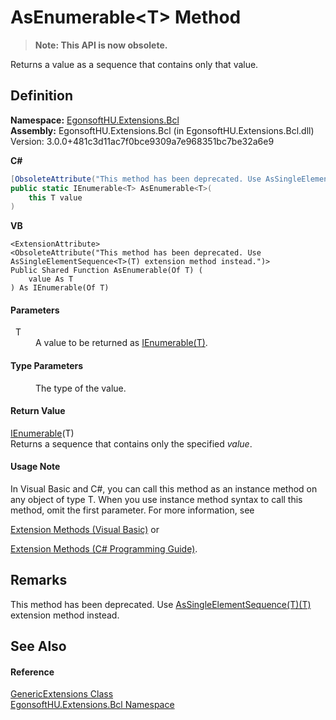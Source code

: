 # AsEnumerable&lt;T&gt; Method
<blockquote><strong>Note: This API is now obsolete.</strong></blockquote>




Returns a value as a sequence that contains only that value.



## Definition
**Namespace:** <a href="N_EgonsoftHU_Extensions_Bcl.md">EgonsoftHU.Extensions.Bcl</a>  
**Assembly:** EgonsoftHU.Extensions.Bcl (in EgonsoftHU.Extensions.Bcl.dll) Version: 3.0.0+481c3d11ac7f0bce9309a7e968351bc7be32a6e9

**C#**
``` C#
[ObsoleteAttribute("This method has been deprecated. Use AsSingleElementSequence<T>(T) extension method instead.")]
public static IEnumerable<T> AsEnumerable<T>(
	this T value
)

```
**VB**
``` VB
<ExtensionAttribute>
<ObsoleteAttribute("This method has been deprecated. Use AsSingleElementSequence<T>(T) extension method instead.")>
Public Shared Function AsEnumerable(Of T) ( 
	value As T
) As IEnumerable(Of T)
```



#### Parameters
<dl><dt>  T</dt><dd>A value to be returned as <a href="https://learn.microsoft.com/dotnet/api/system.collections.generic.ienumerable-1" target="_blank" rel="noopener noreferrer">IEnumerable(T)</a>.</dd></dl>

#### Type Parameters
<dl><dt /><dd>The type of the value.</dd></dl>

#### Return Value
<a href="https://learn.microsoft.com/dotnet/api/system.collections.generic.ienumerable-1" target="_blank" rel="noopener noreferrer">IEnumerable</a>(T)  
Returns a sequence that contains only the specified *value*.

#### Usage Note
In Visual Basic and C#, you can call this method as an instance method on any object of type T. When you use instance method syntax to call this method, omit the first parameter. For more information, see <a href="https://docs.microsoft.com/dotnet/visual-basic/programming-guide/language-features/procedures/extension-methods" target="_blank" rel="noopener noreferrer">

Extension Methods (Visual Basic)</a> or <a href="https://docs.microsoft.com/dotnet/csharp/programming-guide/classes-and-structs/extension-methods" target="_blank" rel="noopener noreferrer">

Extension Methods (C# Programming Guide)</a>.

## Remarks
This method has been deprecated. Use <a href="M_EgonsoftHU_Extensions_Bcl_GenericExtensions_AsSingleElementSequence__1.md">AsSingleElementSequence(T)(T)</a> extension method instead.

## See Also


#### Reference
<a href="T_EgonsoftHU_Extensions_Bcl_GenericExtensions.md">GenericExtensions Class</a>  
<a href="N_EgonsoftHU_Extensions_Bcl.md">EgonsoftHU.Extensions.Bcl Namespace</a>  
